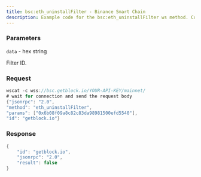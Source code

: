```yaml
---
title: bsc:eth_uninstallFilter - Binance Smart Chain
description: Example code for the bsc:eth_uninstallFilter ws method. Сomplete guide on how to use bsc:eth_uninstallFilter ws in GetBlock.io Web3 documentation.
---
```


### Parameters


`data` - hex string

Filter ID.

### Request

``` java
wscat -c wss://bsc.getblock.io/YOUR-API-KEY/mainnet/ 
# wait for connection and send the request body 
{"jsonrpc": "2.0",
"method": "eth_uninstallFilter",
"params": ["0x6b08f09a8c82c83da98981500efd5540"],
"id": "getblock.io"}
```

###  Response

``` java
{
    "id": "getblock.io",
    "jsonrpc": "2.0",
    "result": false
}
```

